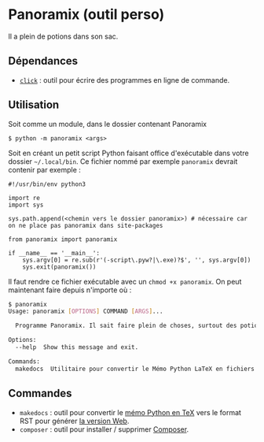 # Panoramix (outil perso)

Il a plein de potions dans son sac.

## Dépendances

* [`click`](https://github.com/pallets/click) : outil pour écrire des programmes en ligne de commande.

## Utilisation

Soit comme un module, dans le dossier contenant Panoramix

`$ python -m panoramix <args>`

Soit en créant un petit script Python faisant office d'exécutable dans votre dossier `~/.local/bin`.
Ce fichier nommé par exemple `panoramix` devrait contenir par exemple :

```python3
#!/usr/bin/env python3

import re
import sys

sys.path.append(<chemin vers le dossier panoramix>) # nécessaire car on ne place pas panoramix dans site-packages

from panoramix import panoramix

if __name__ == '__main__':
    sys.argv[0] = re.sub(r'(-script\.pyw?|\.exe)?$', '', sys.argv[0])
    sys.exit(panoramix())
```

Il faut rendre ce fichier exécutable avec un `chmod +x panoramix`. On peut maintenant faire depuis n'importe où :

```bash
$ panoramix
Usage: panoramix [OPTIONS] COMMAND [ARGS]...

  Programme Panoramix. Il sait faire plein de choses, surtout des potions.

Options:
  --help  Show this message and exit.

Commands:
  makedocs  Utilitaire pour convertir le Mémo Python LaTeX en fichiers RST...
```

## Commandes

* `makedocs` : outil pour convertir le [mémo Python en TeX](https://github.com/arkelis/memo-python) vers le format RST
  pour générer [la version Web](https://www.pycolore.fr/python/).
* `composer` : outil pour installer / supprimer [Composer](https://getcomposer.org).
